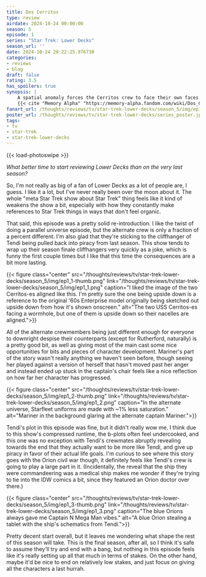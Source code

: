 ```yaml
---
title: Dos Cerritos
type: review
airdate: 2024-10-24 00:00:00
season: 5
episode: 1
series: "Star Trek: Lower Decks"
season_url: ''
date: 2024-10-24 20:22:25.976730
categories:
- reviews
- blog
draft: false
rating: 3.5
has_spoilers: true
synopsis: |
    A spatial anomaly forces the Cerritos crew to face their own faces.
    {{< cite "Memory Alpha" "https://memory-alpha.fandom.com/wiki/Dos_Cerritos_(episode)" >}}
fanart_url: /thoughts/reviews/tv/star-trek-lower-decks/season_5/img/ep1_1.png
poster_url: /thoughts/reviews/tv/star-trek-lower-decks/series_poster.jpg
tags:
- tv
- star-trek
- star-trek-lower-decks
---
```


{{< load-photoswipe >}}

*What better time to start reviewing Lower Decks than on the very last season?*

So, I'm not really as big of a fan of Lower Decks as a lot of people are, I guess. I like it a lot, but I've never really been over the moon about it. The whole "meta Star Trek show about Star Trek" thing feels like it kind of weakens the show a bit, especially with how they constantly make references to Star Trek things in ways that don't feel organic.

That said, this episode was a pretty solid re-introduction. I like the twist of doing a parallel universe episode, but the alternate crew is only a fraction of a percent different. I'm also glad that they're sticking to the cliffhanger of Tendi being pulled back into piracy from last season. This show tends to wrap up their season finale cliffhangers very quickly as a joke, which is funny the first couple times but I like that this time the consequences are a bit more lasting.

{{< figure
    class="center"
    src="/thoughts/reviews/tv/star-trek-lower-decks/season_5/img/ep1_1-thumb.png"
    link="/thoughts/reviews/tv/star-trek-lower-decks/season_5/img/ep1_1.png"
    caption="I liked the image of the two Cerritos-es aligned like this. I'm pretty sure the one being upside down is a reference to the original '60s Enterprise model originally being sketched out upside down from how it's shown onscreen."
    alt="The two USS Cerritos-es facing a wormhole, but one of them is upside down so their nacelles are aligned.">}}

All of the alternate crewmembers being just different enough for everyone to downright despise their counterparts (except for Rutherford, naturally) is a pretty good bit, as well as giving most of the main cast some nice opportunities for bits and pieces of character development. Mariner's part of the story wasn't really anything we haven't seen before, though seeing her played against a version of herself that hasn't moved past her anger and instead ended up stuck in the captain's chair feels like a nice reflection on how far her character has progressed.

{{< figure
    class="center"
    src="/thoughts/reviews/tv/star-trek-lower-decks/season_5/img/ep1_2-thumb.png"
    link="/thoughts/reviews/tv/star-trek-lower-decks/season_5/img/ep1_2.png"
    caption="In the alternate universe, Starfleet uniforms are made with ~1% less saturation."
    alt="Mariner in the background glaring at the alternate captain Mariner.">}}

Tendi's plot in this episode was fine, but it didn't really wow me. I think due to this show's compressed runtime, the b-plots often feel undercooked, and this one was no exception with Tendi's crewmates abruptly revealing towards the end that they actually want to be more like Tendi, and give up piracy in favor of their actual life goals. I'm curious to see where this story goes with the Orion civil war though, it definitely feels like Tendi's crew is going to play a large part in it. (Incidentally, the reveal that the ship they were commandeering was a medical ship makes me wonder if they're trying to tie into the IDW comics a bit, since they featured an Orion doctor over there.)

{{< figure
    class="center"
    src="/thoughts/reviews/tv/star-trek-lower-decks/season_5/img/ep1_3-thumb.png"
    link="/thoughts/reviews/tv/star-trek-lower-decks/season_5/img/ep1_3.png"
    caption="The blue Orions always gave me Captain N Mega Man vibes."
    alt="A blue Orion stealing a tablet with the ship's schematics from Tendi.">}}

Pretty decent start overall, but it leaves me wondering what shape the rest of this season will take. This is the final season, after all, so I think it's safe to assume they'll try and end with a bang, but nothing in this episode feels like it's really setting up all that much in terms of stakes. On the other hand, maybe it'd be nice to end on relatively low stakes, and just focus on giving all the characters a last hurrah.